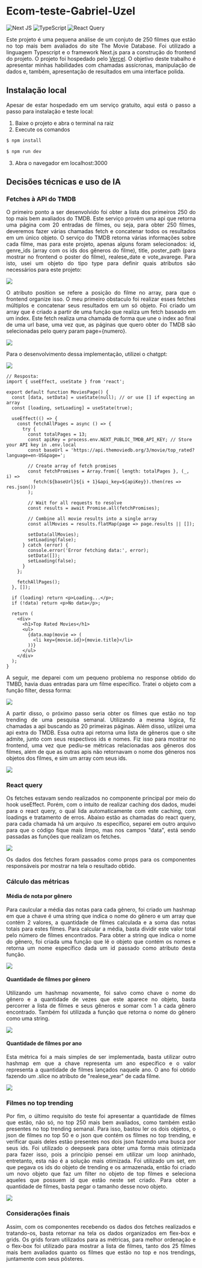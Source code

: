 # Ecom-teste-Gabriel-Uzel
![Next JS](https://img.shields.io/badge/Next-black?style=for-the-badge&logo=next.js&logoColor=white)
![TypeScript](https://img.shields.io/badge/typescript-%23007ACC.svg?style=for-the-badge&logo=typescript&logoColor=white)
![React Query](https://img.shields.io/badge/-React%20Query-FF4154?style=for-the-badge&logo=react%20query&logoColor=white)
<p align="justify"> 
Este projeto é uma pequena análise de um conjuto de 250 filmes que estão no top mais bem avaliados do site The Movie Database. Foi utilizado a linguagem Typescript e o framework Next.js para a construção do frontend do projeto. O projeto foi hospedado pelo <a href="https://ecom-teste-gabriel-uzel.vercel.app/">Vercel</a>. O objetivo deste trabalho é apresentar minhas habilidades com chamadas assícronas, manipulação de dados e, também, apresentação de resultados em uma interface polida.
</p>

## Instalação local
<p align="justify"> 
Apesar de estar hospedado em um serviço gratuito, aqui está o passo a passo para instalação e teste local:
</p>

1. Baixe o projeto e abra o terminal na raiz
2. Execute os comandos
```sh
$ npm install 
```

```sh
$ npm run dev
```
3. Abra o navegador em localhost:3000

## Decisões técnicas e uso de IA
### Fetches à API do TMDB
<p align="justify"> 
O primeiro ponto a ser desenvolvido foi obter a lista dos primeiros 250 do top mais bem avaliados do TMDB. Este serviço provém uma api que retorna uma página com 20 entradas de filmes, ou seja, para obter 250 filmes, deveremos fazer várias chamadas fetch e concatenar todos os resultados em um único objeto. O serviço do TMDB retorna várias informações sobre cada filme, mas para este projeto, apenas alguns foram selecionados: id, genre_ids (array com os ids dos gêneros do filme), title, poster_path (para mostrar no frontend o poster do filme), realese_date e vote_avarege. Para isto, usei um objeto do tipo type para definir quais atributos são necessários para este projeto:  
</p>
<img src="https://github.com/user-attachments/assets/7f97feed-220e-42b8-a020-5f3b9b1effd2"/>

<p align="justify"> 
O atributo position se refere a posição do filme no array, para que o frontend organize isso. O meu primeiro obstaculo foi realizar esses fetches múltiplos e concatenar seus resultados em um só objeto. Foi criado um array que é criado a partir de uma função que realiza um fetch baseado em um index. Este fetch realiza uma chamada de forma que une o index ao final de uma url base, uma vez que, as páginas que quero obter do TMDB são selecionadas pelo query param page={numero}.
</p>
<img src="https://github.com/user-attachments/assets/d3adfd29-fb45-4ee8-b817-07bdd78a40dc"/>

<p align="justify"> 
Para o desenvolvimento dessa implementação, utilizei o chatgpt:
</p>
<img src="https://github.com/user-attachments/assets/be7149b2-73f1-42f6-8a5e-09f0e5351ece"/>

```
// Resposta:
import { useEffect, useState } from 'react';

export default function MoviesPage() {
  const [data, setData] = useState(null); // or use [] if expecting an array
  const [loading, setLoading] = useState(true);

  useEffect(() => {
    const fetchAllPages = async () => {
      try {
        const totalPages = 13;
        const apiKey = process.env.NEXT_PUBLIC_TMDB_API_KEY; // Store your API key in .env.local
        const baseUrl = 'https://api.themoviedb.org/3/movie/top_rated?language=en-US&page=';

        // Create array of fetch promises
        const fetchPromises = Array.from({ length: totalPages }, (_, i) =>
          fetch(${baseUrl}${i + 1}&api_key=${apiKey}).then(res => res.json())
        );

        // Wait for all requests to resolve
        const results = await Promise.all(fetchPromises);

        // Combine all movie results into a single array
        const allMovies = results.flatMap(page => page.results || []);

        setData(allMovies);
        setLoading(false);
      } catch (error) {
        console.error('Error fetching data:', error);
        setData([]);
        setLoading(false);
      }
    };

    fetchAllPages();
  }, []);

  if (loading) return <p>Loading...</p>;
  if (!data) return <p>No data</p>;

  return (
    <div>
      <h1>Top Rated Movies</h1>
      <ul>
        {data.map(movie => (
          <li key={movie.id}>{movie.title}</li>
        ))}
      </ul>
    </div>
  );
}
```

<p align="justify"> 
A seguir, me deparei com um pequeno problema no response obtido do TMBD, havia duas entradas para um filme específico. Tratei o objeto com a função filter, dessa forma:
</p>
<img src="https://github.com/user-attachments/assets/79e881c0-f4f1-4c8e-ba4d-d2e39a6517f5"/>

<p align="justify"> 
A partir disso, o próximo passo seria obter os filmes que estão no top trending de uma pesquisa semanal. Utilizando a mesma lógica, fiz chamadas a api buscando as 20 primeiras páginas. Além disso, utilizei uma api extra do TMDB. Essa outra api retorna uma lista de gêneros que o site admite, junto com seus respectivos ids e nomes. Fiz isso para mostrar no frontend, uma vez que pediu-se métricas relacionadas aos gêneros dos filmes, além de que as outras apis não retornavam o nome dos gêneros nos objetos dos filmes, e sim um array com seus ids.
</p>
<img src="https://github.com/user-attachments/assets/8ceb79ab-5284-4284-b68b-d2191bc2ac0c"/>

### React query
<p align="justify"> 
Os fetches estavam sendo realizados no componente principal por meio do hook useEffect. Porém, com o intuito de realizar caching dos dados, mudei para o react query, o qual lida automaticamente com este caching, com loadings e tratamento de erros. Abaixo estão as chamadas do react query, para cada chamada há um arquivo .ts específico, separei em outro arquivo para que o código fique mais limpo, mas nos campos "data", está sendo passadas as funções que realizam os fetches.
</p>
<img src="https://github.com/user-attachments/assets/1b6acee7-4bc0-4d34-8d88-14355c756e5f"/>

<p align="justify"> 
Os dados dos fetches foram passados como props para os componentes responsáveis por mostrar na tela o resultado obtido.
</p>

### Cálculo das métricas
#### Média de nota por gênero
<p align="justify"> 
Para caulcular a média das notas para cada gênero, foi criado um hashmap em que a chave é uma string que indica o nome do gênero e um array que contém 2 valores, a quantidade de filmes calculada e a soma das notas totais para estes filmes. Para calcular a média, basta dividir este valor total pelo número de filmes encontrados. Para obter a string que indica o nome do gênero, foi criada uma função que lê o objeto que contém os nomes e retorna um nome específico dada um id passado como atributo desta função.
</p>
<img src="https://github.com/user-attachments/assets/dac4c8d2-ae2e-4c7c-a75c-4d7447512e0e"/>

#### Quantidade de filmes por gênero
<p align="justify"> 
Utilizando um hashmap novamente, foi salvo como chave o nome do gênero e a quantidade de vezes que este aparece no objeto, basta percorrer a lista de filmes e seus gêneros e somar com 1 a cada gênero encontrado. Também foi utilizada a função que retorna o nome do gênero como uma string.
</p>
<img src="https://github.com/user-attachments/assets/6ad0d7a5-ee4a-4c09-9dbc-5245ffdac5c6"/>

#### Quantidade de filmes por ano
<p align="justify"> 
Esta métrica foi a mais simples de ser implementada, basta utilizar outro hashmap em que a chave representa um ano específico e o valor representa a quantidade de filmes lançados naquele ano. O ano foi obtido fazendo um .slice no atributo de "realese_year" de cada filme.
</p>
<img src="https://github.com/user-attachments/assets/7acd261e-4e94-4436-a957-4927dac5e81e"/>

### Filmes no top trending
<p align="justify"> 
Por fim, o último requisito do teste foi apresentar a quantidade de filmes que estão, não só, no top 250 mais bem avaliados, como também estão presentes no top trending semanal. Para isso, bastou ler os dois objetos, o json de filmes no top 50 e o json que contém os filmes no top trending, e verificar quais deles estão presentes nos dois json fazendo uma busca por seus ids. Foi utilizado o deepseek para obter uma forma mais otimizada para fazer isso, pois a princípio pensei em utilizar um loop aninhado, entretanto, esta não é a solução mais otimizada. Foi utilizado um set, em que pegava os ids do objeto de trending e os armazenada, então foi criado um novo objeto que faz um filter no objeto de top filmes e seleciona aqueles que possuem id que estão neste set criado. Para obter a quantidade de filmes, basta pegar o tamanho desse novo objeto.
</p>
<img src="https://github.com/user-attachments/assets/49688e02-60f3-4877-bfab-cfb8d415926b"/>

### Considerações finais
<p align="justify"> 
Assim, com os componentes recebendo os dados dos fetches realizados e tratando-os, basta retornar na tela os dados organizados em flex-box e grids. Os grids foram utilizados para as métricas, para melhor ordenação e o flex-box foi utilizado para mostrar a lista de filmes, tanto dos 25 filmes mais bem avaliados quanto os filmes que estão no top e nos trendings, juntamente com seus pôsteres.
</p>
